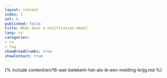 ```yaml
---
layout: content
index: 2
set: 4
published: false 
title: What does a notification mean?
lang: ro
categories:
- ro
- faq
showBreadCrumbs: true
showContact: true
---
```

{% include content/en/16-wat-betekent-het-als-ik-een-melding-krijg.md %}
